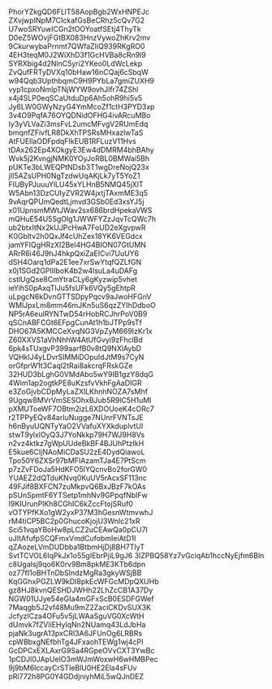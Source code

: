PhorYZkgQD6FLlT58AopBgb2WxHNPEJc
ZXvjwpINpM7CIckafGsBeCRhz5cQv7G2
U7woSRYuwICGn2tOOYoatfSEtj4ThyTk
D0eZ5WOvjFGtBX083HnzVywoZhKrv2mv
9CkurwybaPrnmt7QWfaZIiQ939RKgRO0
4EH3teqM0J2WiXhD3f1GcHVBa8cRn9l9
SYRXbig4d2NlnC5yri2YKeo0LdWcLekp
ZvQufFRTyDVXq10bHaw16nCQaj6cSbqW
w94Qqb3UpthbqmC9H9PYbLa7gmiZUXH9
vyp1cpxoNmlpTNjWYW9ovhJlfr74ZShl
x4j4SLP0eqSCaUtduDp6Ah5ohR9hi5v5
Jy6LW0GWyNzyG4YmMcoZf1ctH3PYD3xp
3v4O9PqfA76OYQDNidOFHG4ivARcuMBo
Iy3yVLVaZi3msFvL2umcMFvgV2RUmEdq
bmqnfZFivfLR8DkXhTPSRsMHxazlwTaS
AtFUEllaODFpdqFIkEUB1RFLuzV11Hvs
tDAx262Ep4XOkgyE3Ew4dDMRM4bhBAhy
Wvk5j2KvngjNMK0YOyJoRBL0BMWai5Bh
pUKTe3bLWEQPtNDsb3T1wgDreNojQ23x
jII5AZsUPH0NgTzdwUqAKjLk7yT5YoZ1
FIUByPJuuuYlLU45xYLHnB5NMQ45jXlT
W5Abn13DzCUIyZVR2W4jxtjTAxmME3q5
9vAqrQPUmQedtLjmvd3GSb0Ed3xsYJ5j
x01UpnsmMWtJWav2sx686brdHpekaVWS
mQHuE54U5SgOlg1JWWFYZzJqvTcQWc7h
ub2btxItNx2kUJPcHwA7FoUD2eXgvpwR
K0Gbltv2h0QxJf4cUhZex18YK6VEGdcx
jamYFIQgHRzXl2Bel4HG4BION07GtUMN
ARrR6i46J9hJ4hkpQxiZaEICvi7UuUY6
dSH4Oarq1dPa2E1ee7xrSwYtqfQZLfGN
x0j1SGd2GPIIIboK4b2w4lsuLa4uDAFg
cstlUgQse8CmYtraCLy6gKyzwip5vhet
ieYihS0pAxqTIJu5fsUFk6VQy5gEhtpR
uLpgcN6kDvnGTTSDpyPqcv9aJwoHFGnV
WMlJpxLm8mm46mJKn5uS6qzZYIhDdboO
NP5rA6eulRYNTwD54rHobRCJhrPoV0B9
qSCnABFCGt6EFpgCunAt1h1bJTPp9sTf
DHO67A5KMCCeXvqNG3VpZyM669IzKr1x
Z60XXVS1aVhNhhW4AtUfGvyi9zFhclBd
6pk4sTUxgvP399aarfB0v8tQ9NXlAybD
VQHkIJ4yLDvrSlMMiDOpuIdJtM9s7CyN
orGfprW1t3Caql2tRai8akcrqFRskGZe
32HUD3bLghG0VMdAbo5wY9IB1gzY8dqG
4Wim1ap2ogtkPE8uKzsfvVkhFgAaDIGR
e3ZoGjvbCDpMyLaZXlLKhnhNOZA7sMhf
9Ugqw8MVrVmSESOhxBJub5R9lC5H1uMl
pXMUToeWF7OBtm2izL6XDOUoeK4cORc7
r2TPPyEQv84arIuNugge7NUnrFVNTsJE
h6nByuUQNTyYaO2VVafuXYXkduplvtUI
stwT9ylxlOyQ3J7YoNkkp79H7WJ9H8Vs
n2vz4ktkz7gWpUUdeBkBF4BJUhPtzIkH
E5kue6CIjNAoMiCDaSU2zE4DydQiawoL
Tpo50Y6ZXSr97bMFIAzamTJa4E7PtScm
p7zZvFDoJa5HdKFO5IYQcnvBo2forGW0
YUAEZ2dQTduKNvq0KuUV5rAcxSF113nc
49FJif8BXFCN7zuMkpvQ6BxJBzF7kOAs
pSUnSpmtF6YTSetp1mhNv9GPpqfNbIFw
I9KIUrunPlKh8CGhIC6kZccFtojSRuf0
vOTYPfKXo1gW2yxP37M3hGesnWtmvwhJ
rM4tiCP5BC2p0GhucoKjojU3WnIc21xR
Sci51vqaYBoHw8pLCZ2uCEAwQa0pCU7I
uJItAfufpSCQFmxVmdCufobmIeiAtD1l
qZAozeLVmDUDbba1BtbmHjDj8BH7TIyT
SvtTCVOL6IqPkJx1o55gIEbrPjiL9gJ6
3IZPBQ58Yz7vGciqAb1hccNyEjfm6Bln
c8UgaIsj9qo6K0rv9Bm8pkME3KTb6dpn
oz77fI1oBHTnDbSlndzMgRa3gkyWSjBB
KqGGhxPGZLW9kDI8pkEcWFGcMDpQXUHb
gz8HJ8kvnQESHDJWHh22LhZcCB1A37Dy
NGW01UJye54eGIa4mGFxScB0ESDFGWef
7Maqgb5J2vf48Mu9mZ2ZaciCKDvSUX3K
JcfyzlCza4OFu5v5jLWAaSguVG0XcWtH
dUmvk7fZVliEHyIqNn2NUamq43LdJbHa
pjaNk3ugrA13pxCRI3A6JFUnOg6LRBRs
cpWBbxgNEfbhTg4JFxaohTEWg1wj4cPI
GcDPCxEXLAxrG9Sa4RGpeOVvCXT3YwBc
1pCDJl0JApUeIO3mWJmWoxwH6wHMBPec
9j9bM6lccayCrSTIeBlU0HE2Ela4sFUv
pRl772h8PG0Y4GDdjniyhMiL5wQJnDEZ
